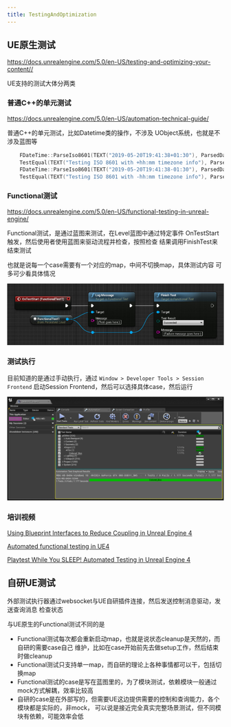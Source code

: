 ```yaml
---
title: TestingAndOptimization
---
```


## UE原生测试

<https://docs.unrealengine.com/5.0/en-US/testing-and-optimizing-your-content//>

UE支持的测试大体分两类

### 普通C++的单元测试

<https://docs.unrealengine.com/5.0/en-US/automation-technical-guide/>

普通C++的单元测试，比如Datetime类的操作，不涉及
UObject系统，也就是不涉及蓝图等

```c++
	FDateTime::ParseIso8601(TEXT("2019-05-20T19:41:38+01:30"), ParsedDateTime);
	TestEqual(TEXT("Testing ISO 8601 with +hh:mm timezone info"), ParsedDateTime, FDateTime{ 2019, 5, 20, 18, 11, 38 });
	FDateTime::ParseIso8601(TEXT("2019-05-20T19:41:38-01:30"), ParsedDateTime);
	TestEqual(TEXT("Testing ISO 8601 with -hh:mm timezone info"), ParsedDateTime, FDateTime{ 2019, 5, 20, 21, 11, 38 });
```

### Functional测试

<https://docs.unrealengine.com/5.0/en-US/functional-testing-in-unreal-engine/>

Functional测试，是通过蓝图来测试，在Level蓝图中通过特定事件
OnTestStart触发，然后使用者使用蓝图来驱动流程并检查，按照检查
结果调用FinishTest来结束测试

也就是说每一个case需要有一个对应的map，中间不切换map，具体测试内容
可多可少看具体情况

![FunctionalTest_LevelBP](./files/FunctionalTest_LevelBP.webp)

### 测试执行

目前知道的是通过手动执行，通过 `Window > Developer Tools > Session Frontend`
启动Session Frontend，然后可以选择具体case，然后运行

![TestsAndResultsPanels](./files/TestsAndResultsPanels.png)

### 培训视频

[Using Blueprint Interfaces to Reduce Coupling in Unreal Engine 4][]

[Automated functional testing in UE4][]

[Playtest While You SLEEP! Automated Testing in Unreal Engine 4](https://www.youtube.com/watch?v=528XSNTfxX8)

## 自研UE测试

外部测试执行器通过websocket与UE自研插件连接，然后发送控制消息驱动，发送查询消息
检查状态

与UE原生的Functional测试不同的是

- Functional测试每次都会重新启动map，也就是说状态cleanup是天然的，而自研的需要case自己
维护，比如在case开始前先去做setup工作，然后结束时做cleanup
- Functional测试只支持单一map，而自研的理论上各种事情都可以干，包括切换map
- Functional测试的case是写在蓝图里的，为了模块测试，依赖模块一般通过mock方式解耦，效率比较高
- 自研的case是在外部写的，但需要UE这边提供需要的控制和查询能力，各个模块都是实际的，非mock，
可以说是接近完全真实完整场景测试，但不同模块有依赖，可能效率会低


[Using Blueprint Interfaces to Reduce Coupling in Unreal Engine 4]: https://www.youtube.com/watch?v=JkJLeG8cErc&list=PLL4s8QTahRc11XP1Zn21F0v4CVD3abVKI&index=18
[Automated functional testing in UE4]: https://www.youtube.com/watch?v=HscEt4As0_g

